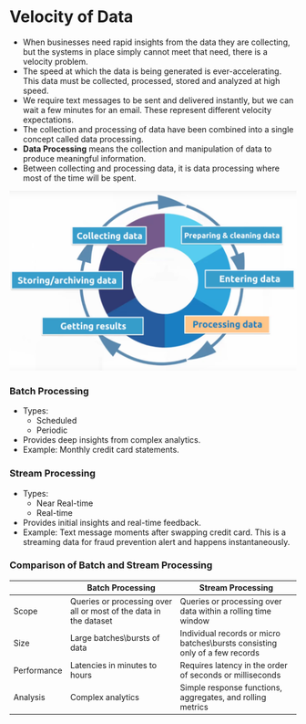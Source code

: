 # Velocity of Data

* When businesses need rapid insights from the data they are collecting, but the systems in place simply cannot meet that need, there is a velocity problem. 
* The speed at which the data is being generated is ever-accelerating. This data must be collected, processed, stored and analyzed at high speed.
* We require text messages to be sent and delivered instantly, but we can wait a few minutes for an email. These represent different velocity expectations. 
* The collection and processing of data have been combined into a single concept called data processing. 
* **Data Processing** means the collection and manipulation of data to produce meaningful information. 
* Between collecting and processing data, it is data processing where most of the time will be spent. 

![Processing Data](assets/velocity_of_data/processing_data.png)


### Batch Processing
* Types:
	* Scheduled
	* Periodic
* Provides deep insights from complex analytics. 
* Example: Monthly credit card statements. 


### Stream Processing
* Types:
	* Near Real-time
	* Real-time
* Provides initial insights and real-time feedback. 
* Example: Text message moments after swapping credit card. This is a streaming data for fraud prevention alert and happens instantaneously. 


### Comparison of Batch and Stream Processing

|             | Batch Processing                                                  | Stream Processing                                                           |
| ----------- | ----------------------------------------------------------------- | --------------------------------------------------------------------------- |
| Scope       | Queries or processing over all or most of the data in the dataset | Queries or processing over data within a rolling time window                |
| Size        | Large batches\bursts of data                                      | Individual records or micro batches\bursts consisting only of a few records |
| Performance | Latencies in minutes to hours                                     | Requires latency in the order of seconds or milliseconds                    |
| Analysis    | Complex analytics                                                 | Simple response functions, aggregates, and rolling metrics                  |
